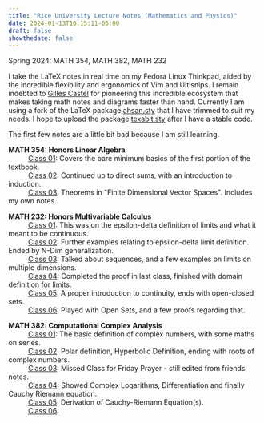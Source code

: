 ```yaml
---
title: "Rice University Lecture Notes (Mathematics and Physics)"
date: 2024-01-13T16:15:11-06:00
draft: false
showthedate: false
---
```

Spring 2024: MATH 354, MATH 382, MATH 232
<!--more-->

I take the LaTeX notes in real time on my Fedora Linux Thinkpad, aided by the incredible flexibility and ergonomics of Vim and Ultisnips. I remain indebted to [Gilles Castel](https://castel.dev) for pioneering this incredible ecosystem that makes taking math notes and diagrams faster than hand. Currently I am using a fork of the LaTeX package [ahsan.sty](https://github.com/AnglyPascal/sty) that I have trimmed to suit my needs. I hope to upload the package [texabit.sty](https://www.youtube.com/watch?v=dQw4w9WgXcQ) after I have a stable code.

The first few notes are a little bit bad because I am still learning.

**MATH 354: Honors Linear Algebra**
\
&nbsp;&nbsp;&nbsp;&nbsp;&nbsp;&nbsp;&nbsp;&nbsp;&nbsp;&nbsp;[Class 01](/math354/class01.pdf): Covers the bare minimum basics of the first portion of the textbook.\
&nbsp;&nbsp;&nbsp;&nbsp;&nbsp;&nbsp;&nbsp;&nbsp;&nbsp;&nbsp;[Class 02](/math354/class02.pdf): Continued up to direct sums, with an introduction to induction.\
&nbsp;&nbsp;&nbsp;&nbsp;&nbsp;&nbsp;&nbsp;&nbsp;&nbsp;&nbsp;[Class 03](/math354/class03.pdf): Theorems in "Finite Dimensional Vector Spaces". Includes my own notes. 

**MATH 232: Honors Multivariable Calculus**
\
&nbsp;&nbsp;&nbsp;&nbsp;&nbsp;&nbsp;&nbsp;&nbsp;&nbsp;&nbsp;[Class 01](/math232/class01.pdf): This was on the epsilon-delta definition of limits and what it meant to be continuous.\
&nbsp;&nbsp;&nbsp;&nbsp;&nbsp;&nbsp;&nbsp;&nbsp;&nbsp;&nbsp;[Class 02](/math232/class02.pdf): Further examples relating to epsilon-delta limit definition. Ended by N-Dim generalization.\
&nbsp;&nbsp;&nbsp;&nbsp;&nbsp;&nbsp;&nbsp;&nbsp;&nbsp;&nbsp;[Class 03](/math232/class03.pdf): Talked about sequences, and a few examples on limits on multiple dimensions.\
&nbsp;&nbsp;&nbsp;&nbsp;&nbsp;&nbsp;&nbsp;&nbsp;&nbsp;&nbsp;[Class 04](/math232/class04.pdf): Completed the proof in last class, finished with domain definition for limits.\
&nbsp;&nbsp;&nbsp;&nbsp;&nbsp;&nbsp;&nbsp;&nbsp;&nbsp;&nbsp;[Class 05](/math232/class05.pdf): A proper introduction to continuity, ends with open-closed sets.\
&nbsp;&nbsp;&nbsp;&nbsp;&nbsp;&nbsp;&nbsp;&nbsp;&nbsp;&nbsp;[Class 06](/math232/class06.pdf): Played with Open Sets, and a few proofs regarding that. 

**MATH 382: Computational Complex Analysis**
\
&nbsp;&nbsp;&nbsp;&nbsp;&nbsp;&nbsp;&nbsp;&nbsp;&nbsp;&nbsp;[Class 01](/math382/class01.pdf): The basic definition of complex numbers, with some maths on series.\
&nbsp;&nbsp;&nbsp;&nbsp;&nbsp;&nbsp;&nbsp;&nbsp;&nbsp;&nbsp;[Class 02](/math382/class02.pdf): Polar definition, Hyperbolic Definition, ending with roots of complex numbers.\
&nbsp;&nbsp;&nbsp;&nbsp;&nbsp;&nbsp;&nbsp;&nbsp;&nbsp;&nbsp;[Class 03](/math382/class03.pdf): Missed Class for Friday Prayer - still edited from friends notes.\
&nbsp;&nbsp;&nbsp;&nbsp;&nbsp;&nbsp;&nbsp;&nbsp;&nbsp;&nbsp;[Class 04](/math382/class04.pdf): Showed Complex Logarithms, Differentiation and finally Cauchy Riemann equation.\
&nbsp;&nbsp;&nbsp;&nbsp;&nbsp;&nbsp;&nbsp;&nbsp;&nbsp;&nbsp;[Class 05](/math382/class05.pdf): Derivation of Cauchy-Riemann Equation(s). \
&nbsp;&nbsp;&nbsp;&nbsp;&nbsp;&nbsp;&nbsp;&nbsp;&nbsp;&nbsp;[Class 06](/math382/class06.pdf): 

